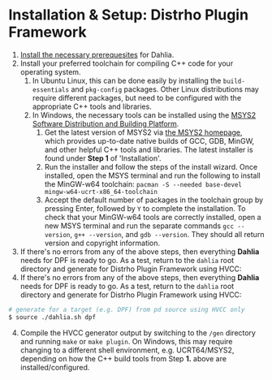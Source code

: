 # Installation & Setup: Distrho Plugin Framework

1. [Install the necessary prerequesites](/docs/02.1.setup.dahlia.md#installation--setup-dahlia-python--hvcc) for Dahlia.
1. Install your preferred toolchain for compiling C++ code for your operating system.
    1. In Ubuntu Linux, this can be done easily by installing the `build-essentials` and `pkg-config` packages. Other Linux distributions may require different packages, but need to be configured with the appropriate C++ tools and libraries.
    1. In Windows, the necessary tools can be installed using the [MSYS2 Software Distribution and Building Platform](https://www.msys2.org/).
        1. Get the latest version of MSYS2 via [the MSYS2 homepage](https://www.msys2.org/), which provides up-to-date native builds of GCC, GDB, MinGW, and other helpful C++ tools and libraries. The latest installer is found under **Step 1** of 'Installation'.
        1. Run the installer and follow the steps of the install wizard. Once installed, open the MSYS terminal and run the following to install the MinGW-w64 toolchain: `pacman -S --needed base-devel mingw-w64-ucrt-x86_64-toolchain`
        1. Accept the default number of packages in the toolchain group by pressing Enter, followed by `Y` to complete the installation. To check that your MinGW-w64 tools are correctly installed, open a new MSYS terminal and run the separate commands `gcc --version`, `g++ --version`, and `gdb --version`. They should all return version and copyright information.
1. If there's no errors from any of the above steps, then everything **Dahlia** needs for DPF is ready to go. As a test, return to the `dahlia` root directory and generate for Distrho Plugin Framework using HVCC:
1. If there's no errors from any of the above steps, then everything **Dahlia** needs for DPF is ready to go. As a test, return to the `dahlia` root directory and generate for Distrho Plugin Framework using HVCC:

```bash
# generate for a target (e.g. DPF) from pd source using HVCC only
$ source ./dahlia.sh dpf
```

4. Compile the HVCC generator output by switching to the `/gen` directory and running `make` or `make plugin`. On Windows, this may require changing to a different shell environment, e.g. UCRT64/MSYS2, depending on how the C++ build tools from Step **1.** above are installed/configured.

